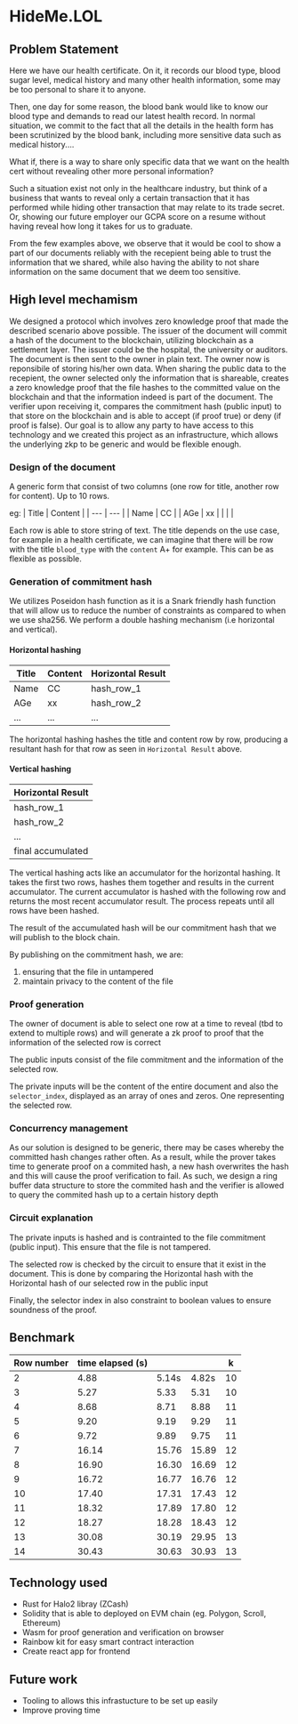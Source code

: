 # HideMe.LOL
## Problem Statement
Here we have our health certificate. On it, it records our blood type, blood sugar level, medical history and many other health information, some may be too personal to share it to anyone. 

Then, one day for some reason, the blood bank would like to know our blood type and demands to read our latest health record. In normal situation, we commit to the fact that all the details in the health form has been scrutinized by the blood bank, including more sensitive data such as medical history....

What if, there is a way to share only specific data that we want on the health cert without revealing other more personal information?

Such a situation exist not only in the healthcare industry, but think of a business that wants to reveal only a certain transaction that it has performed while hiding other transaction that may relate to its trade secret. Or, showing our future employer our GCPA score on a resume without having reveal how long it takes for us to graduate. 

From the few examples above, we observe that it would be cool to show a part of our documents reliably with the recepient being able to trust the information that we shared, while also having the ability to not share information on the same document that we deem too sensitive.

## High level mechamism
We designed a protocol which involves zero knowledge proof that made the described scenario above possible. The issuer of the document will commit a hash of the document to the blockchain, utilizing blockchain as a settlement layer. The issuer could be the hospital, the university or auditors.
The document is then sent to the owner in plain text. The owner now is reponsibile of storing his/her own data. 
When sharing the public data to the recepient, the owner selected only the information that is shareable, creates a zero knowledge proof that the file hashes to the committed value on the blockchain and that the information indeed is part of the document.
The verifier upon receiving it, compares the commitment hash (public input) to that store on the blockchain and is able to accept (if proof true) or deny (if proof is false).
Our goal is to allow any party to have access to this technology and we created this project as an infrastructure, which allows the underlying zkp to be generic and would be flexible enough.

### Design of the document
A generic form that consist of two columns (one row for title, another row for content). Up to 10 rows.

eg: 
| Title | Content |
| --- | --- |
| Name | CC |
| AGe | xx |
|  |  |

Each row is able to store string of text. The title depends on the use case, for example in a health certificate, we can imagine that there will be row with the title `blood_type` with the `content` A+ for example. This can be as flexible as possible.


### Generation of commitment hash
We utilizes Poseidon hash function as it is a Snark friendly hash function that will allow us to reduce the number of constraints as compared to when we use sha256. 
We perform a double hashing mechanism (i.e horizontal and vertical).

#### Horizontal hashing
| Title | Content | Horizontal Result|
| --- | --- | --- |
| Name | CC |  hash_row_1 |
| AGe | xx | hash_row_2 |
| ... | ... |  ... |

The horizontal hashing hashes the title and content row by row, producing a resultant hash for that row as seen in `Horizontal Result` above.

#### Vertical hashing
| Horizontal Result|
| --- |
|  hash_row_1 |
| hash_row_2 |
|  ... |
| final accumulated |

The vertical hashing acts like an accumulator for the horizontal hashing. 
It takes the first two rows, hashes them together and results in the current accumulator. The current accumulator is hashed with the following row and returns the most recent accumulator result. The process repeats until all rows have been hashed.

The result of the accumulated hash will be our commitment hash that we will publish to the block chain.

By publishing on the commitment hash, we are:
1. ensuring that the file in untampered
2. maintain privacy to the content of the file

### Proof generation
The owner of document is able to select one row at a time to reveal (tbd to extend to multiple rows) and will generate a zk proof to proof that the information of the selected row is correct

The public inputs consist of the file commitment and the information of the selected row.

The private inputs will be the content of the entire document and also the `selector_index`, displayed as an array of ones and zeros. One representing the selected row.

### Concurrency management
As our solution is designed to be generic, there may be cases whereby the committed hash changes rather often. As a result, while the prover takes time to generate proof on a commited hash, a new hash overwrites the hash and this will cause the proof verification to fail.
As such, we design a ring buffer data structure to store the commited hash and the verifier is allowed to query the commited hash up to a certain history depth

### Circuit explanation
The private inputs is hashed and is contrainted to the file commitment (public input). This ensure that the file is not tampered.

The selected row is checked by the circuit to ensure that it exist in the document. This is done by comparing the Horizontal hash with the Horizontal hash of our selected row in the public input

Finally, the selector index in also constraint to boolean values to ensure soundness of the proof.

## Benchmark
| Row number | time elapsed (s) |  |  | k |
| --- | --- | --- | --- | --- |
| 2 | 4.88 | 5.14s | 4.82s | 10 |
| 3 | 5.27 | 5.33 | 5.31 | 10 |
| 4 | 8.68 | 8.71 | 8.88 | 11 |
| 5 | 9.20 | 9.19 | 9.29 | 11 |
| 6 | 9.72 | 9.89 | 9.75 | 11 |
| 7 | 16.14 | 15.76 | 15.89 | 12 |
| 8 | 16.90 | 16.30 | 16.69 | 12 |
| 9 | 16.72 | 16.77 | 16.76 | 12 |
| 10 | 17.40 | 17.31 | 17.43 | 12 |
| 11 | 18.32 | 17.89 | 17.80 | 12 |
| 12 | 18.27 | 18.28 | 18.43 | 12 |
| 13 | 30.08 | 30.19 | 29.95 | 13 |
| 14 | 30.43 | 30.63 | 30.93 | 13 |

## Technology used
- Rust for Halo2 libray (ZCash)
- Solidity that is able to deployed on EVM chain (eg. Polygon, Scroll, Ethereum)
- Wasm for proof generation and verification on browser
- Rainbow kit for easy smart contract interaction
- Create react app for frontend

## Future work
- Tooling to allows this infrastucture to be set up easily
- Improve proving time
